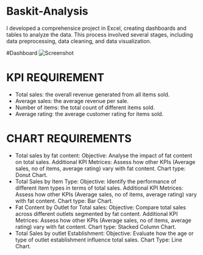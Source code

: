 # Baskit-Analysis

I developed a comprehensice project in Excel, creating dashboards and tables to analyze the data. This process involved several stages, including data preprocessing, data cleaning, and data visualization.

#Dashboard
![Screenshot](https://github.com/user-attachments/assets/90cc7851-fb42-460b-9dbb-6ee4f8e8c593)

# KPI REQUIREMENT
- Total sales: the overall revenue generated from all items sold.
- Average sales: the average revenue per sale.
- Number of items: the total count of different items sold.
- Average rating: the average customer rating for items sold.
# CHART REQUIREMENTS
- Total sales by fat content:
Objective: Analyse the impact of fat content on total sales.
Additional KPI Metrices: Assess how other KPIs (Average sales, no of items, average rating) vary with fat content.
Chart type: Donut Chart.
- Total Sales by Item Type:
Objective: Identify the performance of different item types in terms of total sales.
Additional KPI Metrices: Assess how other KPIs (Average sales, no of items, average rating) vary with fat content.
Chart type: Bar Chart.
- Fat Content by Outlet for Total sales:
Objective: Compare total sales across different outlets segmented by fat content.
Additional KPI Metrices: Assess how other KPIs (Average sales, no of items, average rating) vary with fat content.
Chart type: Stacked Column Chart.
- Total Sales by outlet Establishment:
Objective: Evaluate how the age or type of outlet establishment influence total sales.
Chart Type: Line Chart.

